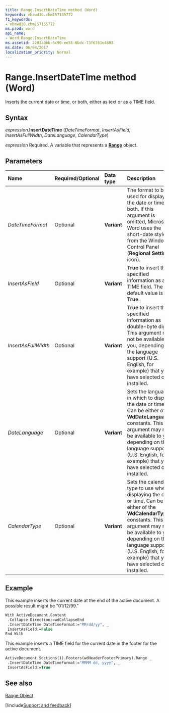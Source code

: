```yaml
---
title: Range.InsertDateTime method (Word)
keywords: vbawd10.chm157155772
f1_keywords:
- vbawd10.chm157155772
ms.prod: word
api_name:
- Word.Range.InsertDateTime
ms.assetid: 2203a0bb-6c90-ee55-6bdc-73f6761e4603
ms.date: 06/08/2017
localization_priority: Normal
---
```



# Range.InsertDateTime method (Word)

Inserts the current date or time, or both, either as text or as a TIME field.


## Syntax

_expression_.**InsertDateTime** (_DateTimeFormat_, _InsertAsField_, _InsertAsFullWidth_, _DateLanguage_, _CalendarType_)

_expression_ Required. A variable that represents a **[Range](Word.Range.md)** object.


## Parameters

|Name|Required/Optional|Data type|Description|
|:-----|:-----|:-----|:-----|
| _DateTimeFormat_|Optional| **Variant**|The format to be used for displaying the date or time, or both. If this argument is omitted, Microsoft Word uses the short-date style from the Windows Control Panel (**Regional Settings** icon).|
| _InsertAsField_|Optional| **Variant**| **True** to insert the specified information as a TIME field. The default value is **True**.|
| _InsertAsFullWidth_|Optional| **Variant**| **True** to insert the specified information as double-byte digits. This argument may not be available to you, depending on the language support (U.S. English, for example) that you have selected or installed.|
| _DateLanguage_|Optional| **Variant**|Sets the language in which to display the date or time. Can be either of the  **WdDateLanguage** constants. This argument may not be available to you, depending on the language support (U.S. English, for example) that you have selected or installed.|
| _CalendarType_|Optional| **Variant**|Sets the calendar type to use when displaying the date or time. Can be either of the  **WdCalendarTypeBi** constants. This argument may not be available to you, depending on the language support (U.S. English, for example) that you have selected or installed.|

## Example

This example inserts the current date at the end of the active document. A possible result might be "01/12/99."


```vb
With ActiveDocument.Content 
 .Collapse Direction:=wdCollapseEnd 
 .InsertDateTime DateTimeFormat:="MM/dd/yy", _ 
 InsertAsField:=False 
End With
```

This example inserts a TIME field for the current date in the footer for the active document.




```vb
ActiveDocument.Sections(1).Footers(wdHeaderFooterPrimary).Range _ 
 .InsertDateTime DateTimeFormat:="MMMM dd, yyyy", _ 
 InsertAsField:=True
```


## See also


[Range Object](Word.Range.md)

[!include[Support and feedback](~/includes/feedback-boilerplate.md)]
